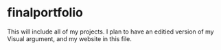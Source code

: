 # finalportfolio

This will include all of my projects. I plan to have an editied version of my Visual argument, and my website in this file. 
